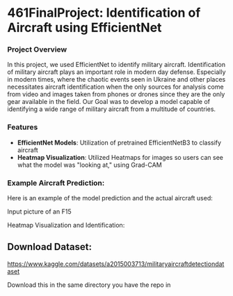# 461FinalProject: Identification of Aircraft using EfficientNet

### Project Overview
In this project, we used EfficientNet to identify military aircraft. Identification of military aircraft plays an important role in modern day defense. Especially in modern times, where the chaotic events seen in Ukraine and other places necessitates aircraft identification when the only sources for analysis come from video and images taken from phones or drones since they are the only gear available in the field. Our Goal was to develop a model capable of identifying a wide range of military aircraft from a multitude of countries.

### Features
* **EfficientNet Models**: Utilization of pretrained EfficientNetB3 to classify aircraft
* **Heatmap Visualization**: Utilized Heatmaps for images so users can see what the model was "looking at," using Grad-CAM



### Example Aircraft Prediction:
Here is an example of the model prediction and the actual aircraft used:

Input picture of an F15

Heatmap Visualization and Identification:



## Download Dataset:
https://www.kaggle.com/datasets/a2015003713/militaryaircraftdetectiondataset

Download this in the same directory you have the repo in
